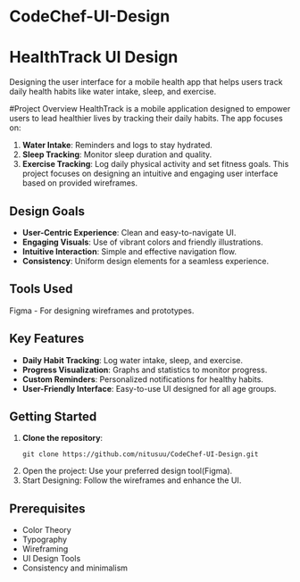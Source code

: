 ﻿# CodeChef-UI-Design
# HealthTrack UI Design

Designing the user interface for a mobile health app that helps users track daily health habits like water intake, sleep, and exercise.

#Project Overview
HealthTrack is a mobile application designed to empower users to lead healthier lives by tracking their daily habits. The app focuses on:
1. **Water Intake**: Reminders and logs to stay hydrated.
2. **Sleep Tracking**: Monitor sleep duration and quality.
3. **Exercise Tracking**: Log daily physical activity and set fitness goals.
This project focuses on designing an intuitive and engaging user interface based on provided wireframes.

## Design Goals
- **User-Centric Experience**: Clean and easy-to-navigate UI.
- **Engaging Visuals**: Use of vibrant colors and friendly illustrations.
- **Intuitive Interaction**: Simple and effective navigation flow.
- **Consistency**: Uniform design elements for a seamless experience.

## Tools Used
Figma - For designing wireframes and prototypes.

## Key Features
- **Daily Habit Tracking**: Log water intake, sleep, and exercise.
- **Progress Visualization**: Graphs and statistics to monitor progress.
- **Custom Reminders**: Personalized notifications for healthy habits.
- **User-Friendly Interface**: Easy-to-use UI designed for all age groups.

## Getting Started
1. **Clone the repository**:
   ```
   git clone https://github.com/nitusuu/CodeChef-UI-Design.git  
   ```   
2. Open the project: Use your preferred design tool(Figma).
3. Start Designing: Follow the wireframes and enhance the UI.

## Prerequisites

- Color Theory
- Typography
- Wireframing
- UI Design Tools
- Consistency and minimalism
